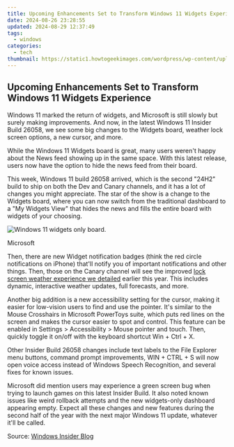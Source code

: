 ```yaml
---
title: Upcoming Enhancements Set to Transform Windows 11 Widgets Experience
date: 2024-08-26 23:28:55
updated: 2024-08-29 12:37:49
tags:
  - windows
categories:
  - tech
thumbnail: https://static1.howtogeekimages.com/wordpress/wp-content/uploads/2023/11/33.png
---
```


## Upcoming Enhancements Set to Transform Windows 11 Widgets Experience

Windows 11 marked the return of widgets, and Microsoft is still slowly but surely making improvements. And now, in the latest Windows 11 Insider Build 26058, we see some big changes to the Widgets board, weather lock screen options, a new cursor, and more.

 While the Windows 11 Widgets board is great, many users weren't happy about the News feed showing up in the same space. With this latest release, users now have the option to hide the news feed from their board.

 This week, Windows 11 build 26058 arrived, which is the second "24H2" build to ship on both the Dev and Canary channels, and it has a lot of changes you might appreciate. The star of the show is a change to the Widgets board, where you can now switch from the traditional dashboard to a "My Widgets View" that hides the news and fills the entire board with widgets of your choosing.

![Windows 11 widgets only board.](https://static1.howtogeekimages.com/wordpress/wp-content/uploads/2024/02/windows-11-widgets-only.jpg) 

Microsoft 

 Then, there are new Widget notification badges (think the red circle notifications on iPhone) that'll notify you of important notifications and other things. Then, those on the Canary channel will see the improved [lock screen weather experience we detailed](https://media-tips.techidaily.com/mpg-to-divx-video-conversion-for-windows-and-macos-users-a-comprehensive-tutorial/) earlier this year. This includes dynamic, interactive weather updates, full forecasts, and more.

 Another big addition is a new accessibility setting for the cursor, making it easier for low-vision users to find and use the pointer. It's similar to the Mouse Crosshairs in Microsoft PowerToys suite, which puts red lines on the screen and makes the cursor easier to spot and control. This feature can be enabled in Settings > Accessibility > Mouse pointer and touch. Then, quickly toggle it on/off with the keyboard shortcut Win + Ctrl + X.

 Other Insider Build 26058 changes include text labels to the File Explorer menu buttons, command prompt improvements, WIN + CTRL + S will now open voice access instead of Windows Speech Recognition, and several fixes for known issues.

 Microsoft did mention users may experience a green screen bug when trying to launch games on this latest Insider Build. It also noted known issues like weird rollback attempts and the new widgets-only dashboard appearing empty. Expect all these changes and new features during the second half of the year with the next major Windows 11 update, whatever it'll be called.

 Source: [Windows Insider Blog](https://blogs.windows.com/windows-insider/2024/02/14/announcing-windows-11-insider-preview-build-26058-canary-and-dev-channels/)

<ins class="adsbygoogle"
     style="display:block"
     data-ad-format="autorelaxed"
     data-ad-client="ca-pub-7571918770474297"
     data-ad-slot="1223367746"></ins>



<ins class="adsbygoogle"
     style="display:block"
     data-ad-client="ca-pub-7571918770474297"
     data-ad-slot="8358498916"
     data-ad-format="auto"
     data-full-width-responsive="true"></ins>

